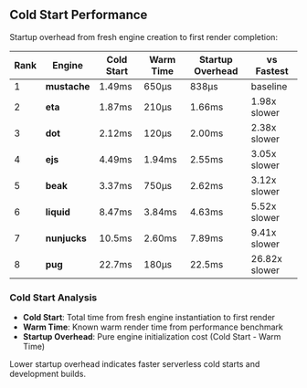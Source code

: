 ## Cold Start Performance

Startup overhead from fresh engine creation to first render completion:

| Rank | Engine | Cold Start | Warm Time | Startup Overhead | vs Fastest |
|------|--------|------------|-----------|------------------|------------|
| 1 | **mustache** | 1.49ms | 650μs | 838μs | baseline |
| 2 | **eta** | 1.87ms | 210μs | 1.66ms | 1.98x slower |
| 3 | **dot** | 2.12ms | 120μs | 2.00ms | 2.38x slower |
| 4 | **ejs** | 4.49ms | 1.94ms | 2.55ms | 3.05x slower |
| 5 | **beak** | 3.37ms | 750μs | 2.62ms | 3.12x slower |
| 6 | **liquid** | 8.47ms | 3.84ms | 4.63ms | 5.52x slower |
| 7 | **nunjucks** | 10.5ms | 2.60ms | 7.89ms | 9.41x slower |
| 8 | **pug** | 22.7ms | 180μs | 22.5ms | 26.82x slower |

### Cold Start Analysis

- **Cold Start**: Total time from fresh engine instantiation to first render
- **Warm Time**: Known warm render time from performance benchmark
- **Startup Overhead**: Pure engine initialization cost (Cold Start - Warm Time)

Lower startup overhead indicates faster serverless cold starts and development builds.